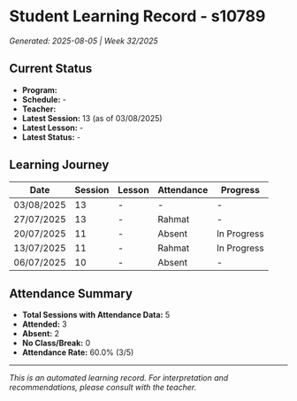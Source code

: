 # Student Learning Record - s10789
*Generated: 2025-08-05 | Week 32/2025*

## Current Status
- **Program:** 
- **Schedule:**  -
- **Teacher:** 
- **Latest Session:** 13 (as of 03/08/2025)
- **Latest Lesson:** -
- **Latest Status:** -

## Learning Journey
| Date | Session | Lesson | Attendance | Progress |
|------|---------|--------|------------|----------|
| 03/08/2025 | 13 | - | - | - |
| 27/07/2025 | 13 | - | Rahmat | - |
| 20/07/2025 | 11 | - | Absent | In Progress |
| 13/07/2025 | 11 | - | Rahmat | In Progress |
| 06/07/2025 | 10 | - | Absent | - |

## Attendance Summary
- **Total Sessions with Attendance Data:** 5
- **Attended:** 3
- **Absent:** 2
- **No Class/Break:** 0
- **Attendance Rate:** 60.0% (3/5)

---
*This is an automated learning record. For interpretation and recommendations, please consult with the teacher.*